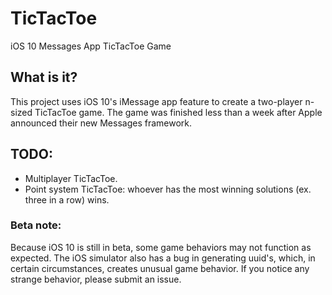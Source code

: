 # TicTacToe
iOS 10 Messages App TicTacToe Game
## What is it?
This project uses iOS 10's iMessage app feature to create a two-player n-sized TicTacToe game. The game was finished less than a week after Apple announced their new Messages framework.
## TODO:
* Multiplayer TicTacToe.
* Point system TicTacToe: whoever has the most winning solutions (ex. three in a row) wins.

### Beta note: 
Because iOS 10 is still in beta, some game behaviors may not function as expected. The iOS simulator also has a bug in generating uuid's, which, in certain circumstances, creates unusual game behavior. If you notice any strange behavior, please submit an issue.